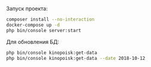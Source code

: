 Запуск проекта:
```bash
composer install --no-interaction
docker-compose up -d
php bin/console server:start
```

Для обновления БД:  
```bash
php bin/console kinopoisk:get-data
php bin/console kinopoisk:get-data --date 2018-10-12
```
